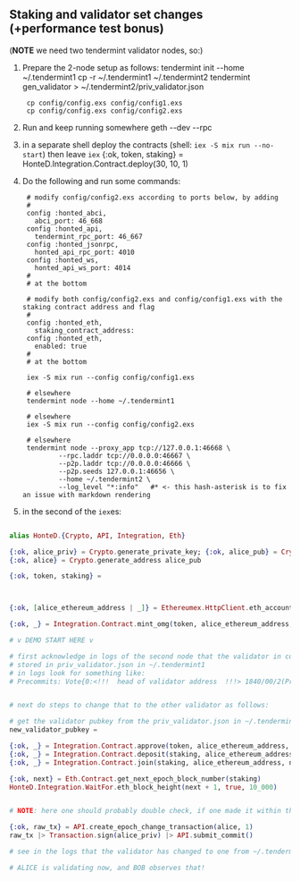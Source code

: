 ## Staking and validator set changes (+performance test bonus)

(**NOTE** we need two tendermint validator nodes, so:)

1. Prepare the 2-node setup as follows:
        tendermint init --home ~/.tendermint1
        cp -r ~/.tendermint1 ~/.tendermint2
        tendermint gen_validator > ~/.tendermint2/priv_validator.json

        cp config/config.exs config/config1.exs
        cp config/config.exs config/config2.exs
2. Run and keep running somewhere
        geth --dev --rpc

2. in a separate shell deploy the contracts (shell: `iex -S mix run --no-start`) then leave `iex`
        {:ok, token, staking} = HonteD.Integration.Contract.deploy(30, 10, 1)
3. Do the following and run some commands:

        # modify config/config2.exs according to ports below, by adding
        #
        config :honted_abci,
          abci_port: 46_668
        config :honted_api,
          tendermint_rpc_port: 46_667
        config :honted_jsonrpc,
          honted_api_rpc_port: 4010
        config :honted_ws,
          honted_api_ws_port: 4014
        #
        # at the bottom

        # modify both config/config2.exs and config/config1.exs with the staking contract address and flag
        #
        config :honted_eth,
          staking_contract_address:
        config :honted_eth,
          enabled: true
        #
        # at the bottom

        iex -S mix run --config config/config1.exs

        # elsewhere
        tendermint node --home ~/.tendermint1

        # elsewhere
        iex -S mix run --config config/config2.exs

        # elsewhere
        tendermint node --proxy_app tcp://127.0.0.1:46668 \
                --rpc.laddr tcp://0.0.0.0:46667 \
                --p2p.laddr tcp://0.0.0.0:46666 \
                --p2p.seeds 127.0.0.1:46656 \
                --home ~/.tendermint2 \
                --log_level "*:info"   #* <- this hash-asterisk is to fix an issue with markdown rendering

7. in the second of the `iex`es:

```elixir

alias HonteD.{Crypto, API, Integration, Eth}

{:ok, alice_priv} = Crypto.generate_private_key; {:ok, alice_pub} = Crypto.generate_public_key alice_priv
{:ok, alice} = Crypto.generate_address alice_pub

{:ok, token, staking} =



{:ok, [alice_ethereum_address | _]} = Ethereumex.HttpClient.eth_accounts()

{:ok, _} = Integration.Contract.mint_omg(token, alice_ethereum_address, 100)

# v DEMO START HERE v

# first acknowledge in logs of the second node that the validator in commits coincides with validator1's address
# stored in priv_validator.json in ~/.tendermint1
# in logs look for something like:
# Precommits: Vote{0:<!!!  head of validator address  !!!> 1840/00/2(Precommit) AE1BD50FC3B3 {/5CF74AD8C951.../}}


# next do steps to change that to the other validator as follows:

# get the validator pubkey from the priv_validator.json in ~/.tendermint2
new_validator_pubkey =

{:ok, _} = Integration.Contract.approve(token, alice_ethereum_address, staking, 100)
{:ok, _} = Integration.Contract.deposit(staking, alice_ethereum_address, 100)
{:ok, _} = Integration.Contract.join(staking, alice_ethereum_address, new_validator_pubkey)

{:ok, next} = Eth.Contract.get_next_epoch_block_number(staking)
HonteD.Integration.WaitFor.eth_block_height(next + 1, true, 10_000)


# NOTE: here one should probably double check, if one made it within the join-eject window for epoch 1

{:ok, raw_tx} = API.create_epoch_change_transaction(alice, 1)
raw_tx |> Transaction.sign(alice_priv) |> API.submit_commit()

# see in the logs that the validator has changed to one from ~/.tendermint2/priv_validator.json, as above

# ALICE is validating now, and BOB observes that!
```
